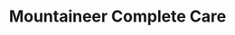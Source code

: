 ---
title: "Mountaineer Complete Care"
url: /clyde/mountaineer-complete-care/
shop: medical supply
---